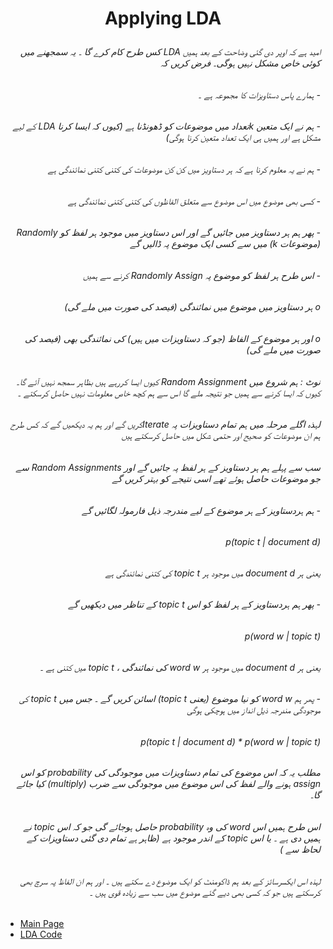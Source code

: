 # <p align="center">Applying LDA</p>
###### <div dir="rtl">امید ہے کہ اوپر دی گئی وضاحت کے بعد ہمیں LDA کس طرح کام کرے گا ۔ یہ سمجھنے میں کوئی خاص مشکل نہیں ہوگی۔ فرض کریں کہ</div>
###### <div dir="rtl">-	ہمارے پاس دستاویزات کا مجموعہ ہے ۔ </div>
###### <div dir="rtl">-	ہم نے ایک متعین  kتعداد  میں موضوعات کو ڈھونڈنا ہے (کیوں کہ ایسا کرنا LDA کے لیے مشکل ہے اور ہمیں ہی ایک تعداد متعین کرنا ہوگی)</div>
###### <div dir="rtl">-	ہم نے یہ معلوم کرنا ہے کہ ہر دستاویز میں کن کن موضوعات کی کتنی کتنی نمائندگی ہے</div>
###### <div dir="rtl">-	کسی بھی موضوع میں اس موضوع سے متعلق الفاظوں کی کتنی کتنی نمائندگی ہے</div>
###### <div dir="rtl">-	پھر ہم ہر دستاویز میں جائیں گے اور اس دستاویز میں موجود ہر لفظ کو Randomly (موضوعات k) میں سے کسی ایک موضوع پہ ڈالیں گے</div>
###### <div dir="rtl">-	اس طرح ہر لفظ کو موضوع پہ Randomly Assign  کرنے سے ہمیں</div>
###### <div dir="rtl">o	ہر دستاویز میں موضوع میں نمائندگی (فیصد کی صورت میں ملے گی)</div>
###### <div dir="rtl">o	اور ہر موضوع کے الفاظ (جو کہ دستاویزات میں ہیں) کی نمائندگی بھی (فیصد کی صورت میں ملے گی)</div>
###### <div dir="rtl"></div>
###### <div dir="rtl">نوٹ : ہم  شروع میں Random Assignment کیوں ایسا کررہے ہیں بظاہر سمجھ نہیں آئے گا۔ کیوں کہ ایسا کرنے سے ہمیں جو نتیجہ ملے گا اس سے ہم کچھ خاص معلومات نہیں حاصل کرسکتے ۔ </div>
###### <div dir="rtl">لہذہ اگلے مرحلہ میں ہم تمام دستاویزات پہ    Iterateکریں گے اور ہم یہ دیکھیں گے کہ کس طرح ہم ان موضوعات کو صحیح اور حتمی شکل میں حاصل کرسکتے ہیں</div>
###### <div dir="rtl"></div>
###### <div dir="rtl">سب سے پہلے ہم ہر دستاویز کے ہر لفظ پہ جائیں گے اور Random Assignments  سے جو موضوعات حاصل ہوئے تھے اسی نتیجے کو بہتر کریں گے </div>
###### <div dir="rtl"></div>
###### <div dir="rtl"></div>
###### <div dir="rtl">-	ہم ہردستاویز کے ہر موضوع کے لیے مندرجہ ذیل فارمولہ لگائیں گے </div>
###### <div dir="rtl">p(topic t | document d) </div>
###### <div dir="rtl">یعنی ہر document d   میں موجود ہر topic t  کی کتنی نمائندگی ہے</div>
###### <div dir="rtl">-	پھر ہم ہردستاویز کے ہر لفظ کو اس  topic t کے تناظر میں دیکھیں گے </div>
###### <div dir="rtl">p(word w | topic t) </div>
###### <div dir="rtl">یعنی ہر document d   میں موجود ہر word w  کی نمائندگی ،  topic t  میں کتنی ہے ۔</div>
###### <div dir="rtl">-	پھر ہم   word w کو نیا  موضوع (یعنی  topic t)  اسائن کریں گے ۔ جس میں topic t کی موجودگی مندرجہ ذیل انداز میں ہوچکی ہوگی </div>
###### <div dir="rtl">p(topic t | document d) * p(word w | topic t)</div>
###### <div dir="rtl">مطلب یہ کہ اس موضوع کی تمام دستاویزات میں موجودگی کی probability   کو اس assign  ہونے والے لفظ کی اس موضوع میں موجودگی سے ضرب (multiply) کیا جائے گا۔ </div>
###### <div dir="rtl"></div>
###### <div dir="rtl">اس طرح ہمیں اس word کی وہ probability حاصل ہوجائے گی جو کہ اس topic نے ہمیں دی ہے ۔ یا اس topic کے اندر موجود ہے (ظاہر ہے تمام دی گئی دستاویزات کے لحاظ سے )</div>
###### <div dir="rtl"></div>
###### <div dir="rtl">لہذہ اس      ایکسرسائز    کے بعد ہم ڈاکومنٹ کو ایک موضوع دے سکتے ہیں ۔ اور ہم ان الفاظ پہ سرچ بھی کرسکتے ہیں جو کہ کسی بھی دیے گئے موضوع میں سب سے زیادہ قوی ہیں ۔ </div>





- [Main Page](README.md)
- [LDA Code](source/lda_test.py)
